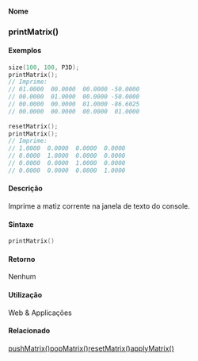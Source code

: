 
#### Nome
### printMatrix()

#### Exemplos

```pde
size(100, 100, P3D); 
printMatrix(); 
// Imprime: 
// 01.0000  00.0000  00.0000 -50.0000 
// 00.0000  01.0000  00.0000 -50.0000 
// 00.0000  00.0000  01.0000 -86.6025 
// 00.0000  00.0000  00.0000  01.0000 
 
resetMatrix(); 
printMatrix(); 
// Imprime: 
// 1.0000  0.0000  0.0000  0.0000 
// 0.0000  1.0000  0.0000  0.0000 
// 0.0000  0.0000  1.0000  0.0000 
// 0.0000  0.0000  0.0000  1.0000 

```

#### Descrição
Imprime a matiz corrente na janela de texto do console.

#### Sintaxe
```pde
printMatrix()

```

#### Retorno

	
Nenhum

#### Utilização

	
Web & Applicações

#### Relacionado
[pushMatrix()](pushMatrix_)[popMatrix()](popMatrix_)[resetMatrix()](resetMatrix_)[applyMatrix()](applyMatrix_)
